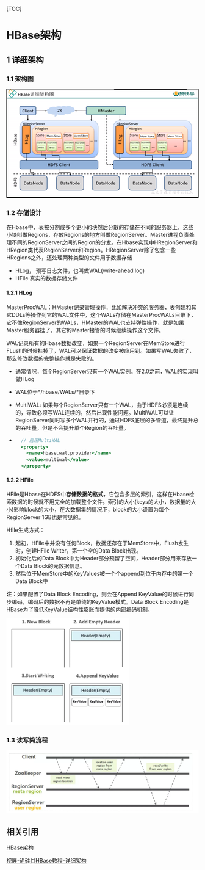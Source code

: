 [TOC]

# HBase架构

## 1 详细架构

### 1.1 架构图

![1604200967517](picture/1604200967517.png)

### 1.2 存储设计

在Hbase中，表被分割成多个更小的块然后分散的存储在不同的服务器上，这些小块叫做Regions，存放Regions的地方叫做RegionServer。Master进程负责处理不同的RegionServer之间的Region的分发。在Hbase实现中HRegionServer和HRegion类代表RegionServer和Region。HRegionServer除了包含一些HRegions之外，还处理两种类型的文件用于数据存储

- HLog， 预写日志文件，也叫做WAL(write-ahead log)
- HFile 真实的数据存储文件

#### 1.2.1 HLog

MasterProcWAL：HMaster记录管理操作，比如解决冲突的服务器，表创建和其它DDLs等操作到它的WAL文件中，这个WALs存储在MasterProcWALs目录下，它不像RegionServer的WALs，HMaster的WAL也支持弹性操作，就是如果Master服务器挂了，其它的Master接管的时候继续操作这个文件。

WAL记录所有的Hbase数据改变，如果一个RegionServer在MemStore进行FLush的时候挂掉了，WAL可以保证数据的改变被应用到。如果写WAL失败了，那么修改数据的完整操作就是失败的。

- 通常情况，每个RegionServer只有一个WAL实例。在2.0之前，WAL的实现叫做HLog

- WAL位于*/hbase/WALs/*目录下

- MultiWAL: 如果每个RegionServer只有一个WAL，由于HDFS必须是连续的，导致必须写WAL连续的，然后出现性能问题。MultiWAL可以让RegionServer同时写多个WAL并行的，通过HDFS底层的多管道，最终提升总的吞吐量，但是不会提升单个Region的吞吐量。

- ```jsx
    // 启用MultiWAL
    <property>
      <name>hbase.wal.provider</name>
      <value>multiwal</value>
    </property>
    ```

#### 1.2.2 HFile

HFile是Hbase在HDFS中**存储数据的格式**，它包含多层的索引，这样在Hbase检索数据的时候就不用完全的加载整个文件。索引的大小(keys的大小，数据量的大小)影响block的大小，在大数据集的情况下，block的大小设置为每个RegionServer 1GB也是常见的。

Hfile生成方式：

1. 起初，HFile中并没有任何Block，数据还存在于MemStore中，Flush发生时，创建HFile Writer，第一个空的Data Block出现。
2. 初始化后的Data Block中为Header部分预留了空间，Header部分用来存放一个Data Block的元数据信息。
3. 然后位于MemStore中的KeyValues被一个个append到位于内存中的第一个Data Block中

**注**：如果配置了Data Block Encoding，则会在Append KeyValue的时候进行同步编码，编码后的数据不再是单纯的KeyValue模式。Data Block Encoding是HBase为了降低KeyValue结构性膨胀而提供的内部编码机制。

<img src="picture/1604202042176.png" alt="1604202042176" style="zoom: 40%;" />

### 1.3 读写简流程

![1604202236754](picture/1604202236754.png)

## 相关引用

[HBase架构](https://www.jianshu.com/p/5aceaa02303b)

[视屏-尚硅谷HBase教程-详细架构](https://www.bilibili.com/video/BV1Y4411B7jy?t=368&p=14)

